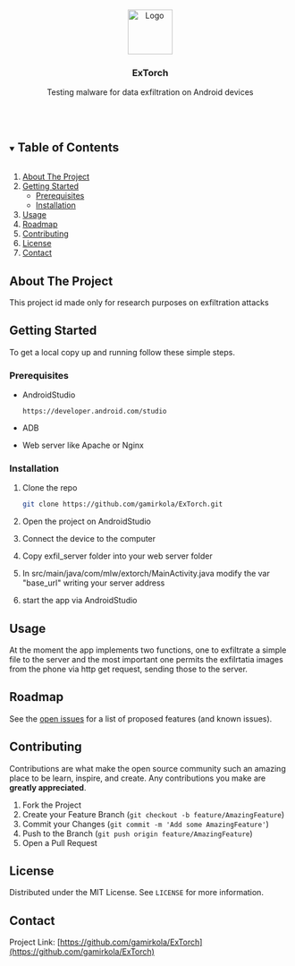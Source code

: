 <!-- PROJECT LOGO -->
<br />
<p align="center">
  <a href="https://upload.wikimedia.org/wikipedia/commons/thumb/5/5a/Torch.svg/1200px-Torch.svg.png">
    <img src="images/logo.png" alt="Logo" width="80" height="80">
  </a>

  <h3 align="center">ExTorch</h3>

  <p align="center">
    Testing malware for data exfiltration on Android devices
    <br />
    <!--<a href="https://github.com/gamirkola/ExTorch"><strong>Explore the docs »</strong></a>-->
    <br />
    <br />
  </p>
</p>



<!-- TABLE OF CONTENTS -->
<details open="open">
  <summary><h2 style="display: inline-block">Table of Contents</h2></summary>
  <ol>
    <li>
      <a href="#about-the-project">About The Project</a>
      <!-- <ul>
        <li><a href="#built-with">Built With</a></li>
      </ul>-->
    </li>
    <li>
      <a href="#getting-started">Getting Started</a>
      <ul>
        <li><a href="#prerequisites">Prerequisites</a></li>
        <li><a href="#installation">Installation</a></li>
      </ul>
    </li>
    <li><a href="#usage">Usage</a></li>
    <li><a href="#roadmap">Roadmap</a></li>
    <li><a href="#contributing">Contributing</a></li>
    <li><a href="#license">License</a></li>
    <li><a href="#contact">Contact</a></li>
    <!-- <li><a href="#acknowledgements">Acknowledgements</a></li>-->
  </ol>
</details>



<!-- ABOUT THE PROJECT -->
## About The Project

<!-- [![Product Name Screen Shot][product-screenshot]](https://example.com)-->
This project id made only for research purposes on exfiltration attacks

<!--
### Built With

* []()
* []()
* []()
-->


<!-- GETTING STARTED -->
## Getting Started

To get a local copy up and running follow these simple steps.

### Prerequisites

* AndroidStudio
  ```
  https://developer.android.com/studio
  ```

* ADB

* Web server like Apache or Nginx

### Installation

1. Clone the repo
   ```sh
   git clone https://github.com/gamirkola/ExTorch.git
   ```
2. Open the project on AndroidStudio

3. Connect the device to the computer

4. Copy exfil_server folder into your web server folder
5. In src/main/java/com/mlw/extorch/MainActivity.java modify the var "base_url" writing your server address
6. start the app via AndroidStudio


<!-- USAGE EXAMPLES -->
## Usage

At the moment the app implements two functions, one to exfiltrate a simple file to the server and the most important one permits the exfilrtatia images from the phone via http
get request, sending those to the server.

<!-- ROADMAP -->
## Roadmap

See the [open issues](https://github.com/gamirkola/ExTorch/issues) for a list of proposed features (and known issues).

<!-- CONTRIBUTING -->
## Contributing

Contributions are what make the open source community such an amazing place to be learn, inspire, and create. Any contributions you make are **greatly appreciated**.

1. Fork the Project
2. Create your Feature Branch (`git checkout -b feature/AmazingFeature`)
3. Commit your Changes (`git commit -m 'Add some AmazingFeature'`)
4. Push to the Branch (`git push origin feature/AmazingFeature`)
5. Open a Pull Request


<!-- LICENSE -->
## License

Distributed under the MIT License. See `LICENSE` for more information.



<!-- CONTACT -->
## Contact

Project Link: [https://github.com/gamirkola/ExTorch](https://github.com/gamirkola/ExTorch)



<!-- ACKNOWLEDGEMENTS -->
<!--
## Acknowledgements

* []()
* []()
* []()
-->





<!-- MARKDOWN LINKS & IMAGES -->
<!-- https://www.markdownguide.org/basic-syntax/#reference-style-links -->
[contributors-shield]: https://img.shields.io/github/contributors/gamirkola/repo.svg?style=for-the-badge
[contributors-url]: https://github.com/gamirkola/repo/graphs/contributors
[forks-shield]: https://img.shields.io/github/forks/gamirkola/repo.svg?style=for-the-badge
[forks-url]: https://github.com/gamirkola/repo/network/members
[stars-shield]: https://img.shields.io/github/stars/gamirkola/repo.svg?style=for-the-badge
[stars-url]: https://github.com/gamirkola/repo/stargazers
[issues-shield]: https://img.shields.io/github/issues/gamirkola/repo.svg?style=for-the-badge
[issues-url]: https://github.com/gamirkola/repo/issues
[license-shield]: https://img.shields.io/github/license/gamirkola/repo.svg?style=for-the-badge
[license-url]: https://github.com/gamirkola/repo/blob/master/LICENSE.txt
[linkedin-shield]: https://img.shields.io/badge/-LinkedIn-black.svg?style=for-the-badge&logo=linkedin&colorB=555
[linkedin-url]: https://linkedin.com/in/gamirkola
